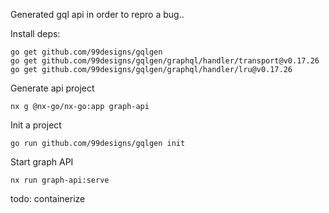 
Generated gql api in order to repro a bug..

Install deps:

```
go get github.com/99designs/gqlgen
go get github.com/99designs/gqlgen/graphql/handler/transport@v0.17.26
go get github.com/99designs/gqlgen/graphql/handler/lru@v0.17.26
`````

Generate api project

`nx g @nx-go/nx-go:app graph-api
`

Init a project

`go run github.com/99designs/gqlgen init
`

Start graph API 

`nx run graph-api:serve`

todo: containerize 
